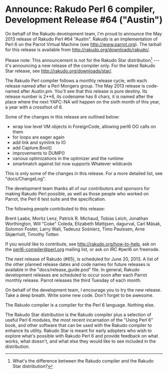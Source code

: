 # Announce: Rakudo Perl 6 compiler, Development Release #64 ("Austin")

On behalf of the Rakudo development team, I'm proud to announce the
May 2013 release of Rakudo Perl #64 "Austin". Rakudo is an
implementation of Perl 6 on the Parrot Virtual Machine (see
<http://www.parrot.org>). The tarball for this release is available
from <http://rakudo.org/downloads/rakudo/>.

Please note: This announcement is not for the Rakudo Star
distribution[^1] --- it's announcing a new release of the compiler
only.  For the latest Rakudo Star release, see
<http://rakudo.org/downloads/star/>.

The Rakudo Perl compiler follows a monthly release cycle, with each
release named after a Perl Mongers group. The May 2013 release is
code-named after Austin.pm.
You'll see that this release is pure destiny. Its release number is 2**6,
its codename has 6 chars, it is named after the place where the next YAPC::NA
will happen on the sixth month of this year, a year with a crossfoot of 6.


Some of the changes in this release are outlined below:

* wrap low level VM objects in ForeignCode, allowing perl6 OO calls on them
* for loops are eager again
* add link and symlink to IO
* add Capture.Bool()
* improvements to DUMP()
* various optimizations in the optimizer and the runtime
* smartmatch against list now supports Whatever wildcards

This is only some of the changes in this release. For a more
detailed list, see "docs/ChangeLog".

The development team thanks all of our contributors and sponsors for
making Rakudo Perl possible, as well as those people who worked on
Parrot, the Perl 6 test suite and the specification.

The following people contributed to this release:

Brent Laabs, Moritz Lenz, Patrick R. Michaud, Tobias Leich, Jonathan Worthington,
Will "Coke" Coleda, Elizabeth Mattijsen, dagurval, Carl Mäsak, Solomon Foster,
Larry Wall, Tadeusz Sośnierz, Timo Paulssen, Arne Skjærholt, Timothy Totten

If you would like to contribute, see <http://rakudo.org/how-to-help>,
ask on the <perl6-compiler@perl.org> mailing list, or ask on IRC
\#perl6 on freenode.

The next release of Rakudo (#65), is scheduled for June 20, 2013.
A list of the other planned release dates and code names for future
releases is available in the "docs/release_guide.pod" file. In
general, Rakudo development releases are scheduled to occur soon after
each Parrot monthly release.  Parrot releases the third Tuesday of
each month.

On behalf of the development team, I encourage you to try the new release.
Take a deep breath. Write some new code. Don't forget to be awesome.


[^1]: What's the difference between the Rakudo compiler and the Rakudo
Star distribution?

The Rakudo compiler is a compiler for the Perl 6 language.
Nothing else.

The Rakudo Star distribution is the Rakudo compiler plus a selection
of useful Perl 6 modules, the most recent incarnation of the "Using
Perl 6" book, and other software that can be used with the Rakudo
compiler to enhance its utility.  Rakudo Star is meant for early
adopters who wish to explore what's possible with Rakudo Perl 6 and
provide feedback on what works, what doesn't, and what else they
would like to see included in the distribution.
